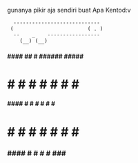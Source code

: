 gunanya pikir aja sendiri buat Apa Kentod:v 



     
      ----------------------------
     (                        ( . ) 
      --    _    -----------------
        (__) (__) 

####  ####  ##    #  ######  #####  ######
#     #     # #   #    #     #   #    #
####  ####  #  #  #    #     #   #    #
   #  #     #   # #    #     #   #    #
###   ####  #     #    #     # ###    #
